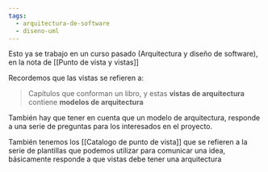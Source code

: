 ```yaml
---
tags:
  - arquitectura-de-software
  - diseno-uml
---
```

Esto ya se trabajo en un curso pasado (Arquitectura y diseño de software), en la nota de [[Punto de vista y vistas]]

Recordemos que las vistas se refieren a:

>  Capítulos que conforman un libro, y estas **vistas de arquitectura** contiene **modelos de arquitectura** 

También hay que tener en cuenta que un modelo de arquitectura, responde a una serie de preguntas para los interesados en el proyecto.

También tenemos los [[Catalogo de punto de vista]] que se refieren a la serie de plantillas que podemos utilizar para comunicar una idea, básicamente responde a que vistas debe tener una arquitectura

